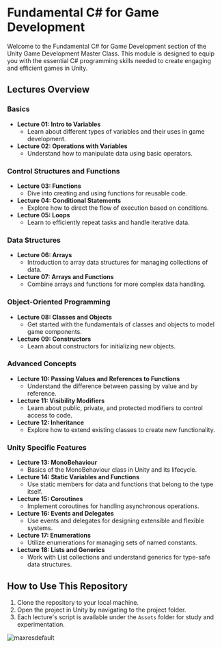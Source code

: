 # Fundamental C# for Game Development

Welcome to the Fundamental C# for Game Development section of the Unity Game Development Master Class. This module is designed to equip you with the essential C# programming skills needed to create engaging and efficient games in Unity.

## Lectures Overview

### Basics
- **Lecture 01: Intro to Variables**
  - Learn about different types of variables and their uses in game development.
- **Lecture 02: Operations with Variables**
  - Understand how to manipulate data using basic operators.

### Control Structures and Functions
- **Lecture 03: Functions**
  - Dive into creating and using functions for reusable code.
- **Lecture 04: Conditional Statements**
  - Explore how to direct the flow of execution based on conditions.
- **Lecture 05: Loops**
  - Learn to efficiently repeat tasks and handle iterative data.

### Data Structures
- **Lecture 06: Arrays**
  - Introduction to array data structures for managing collections of data.
- **Lecture 07: Arrays and Functions**
  - Combine arrays and functions for more complex data handling.

### Object-Oriented Programming
- **Lecture 08: Classes and Objects**
  - Get started with the fundamentals of classes and objects to model game components.
- **Lecture 09: Constructors**
  - Learn about constructors for initializing new objects.

### Advanced Concepts
- **Lecture 10: Passing Values and References to Functions**
  - Understand the difference between passing by value and by reference.
- **Lecture 11: Visibility Modifiers**
  - Learn about public, private, and protected modifiers to control access to code.
- **Lecture 12: Inheritance**
  - Explore how to extend existing classes to create new functionality.

### Unity Specific Features
- **Lecture 13: MonoBehaviour**
  - Basics of the MonoBehaviour class in Unity and its lifecycle.
- **Lecture 14: Static Variables and Functions**
  - Use static members for data and functions that belong to the type itself.
- **Lecture 15: Coroutines**
  - Implement coroutines for handling asynchronous operations.
- **Lecture 16: Events and Delegates**
  - Use events and delegates for designing extensible and flexible systems.
- **Lecture 17: Enumerations**
  - Utilize enumerations for managing sets of named constants.
- **Lecture 18: Lists and Generics**
  - Work with List collections and understand generics for type-safe data structures.

## How to Use This Repository
1. Clone the repository to your local machine.
2. Open the project in Unity by navigating to the project folder.
3. Each lecture's script is available under the `Assets` folder for study and experimentation.
   
![maxresdefault](https://github.com/user-attachments/assets/632c2795-0dfc-42c2-b1e9-84a4485f8ae9)


